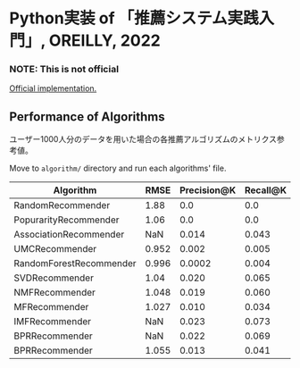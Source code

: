 # Python実装 of 「推薦システム実践入門」, OREILLY, 2022

### **NOTE:** This is not official

[Official implementation.](https://github.com/oreilly-japan/RecommenderSystems)

## Performance of Algorithms

ユーザー1000人分のデータを用いた場合の各推薦アルゴリズムのメトリクス参考値。

Move to `algorithm/` directory and run each algorithms' file.

| Algorithm               | RMSE  | Precision@K | Recall@K | Source                        |
| ----------------------- | ----- | ----------- | -------- | ----------------------------- |
| RandomRecommender       | 1.88  | 0.0         | 0.0      | `random_recommender.py`       |
| PopurarityRecommender   | 1.06  | 0.0         | 0.0      | `popularity_recommender.py`   |
| AssociationRecommender  | NaN   | 0.014       | 0.043    | `association_recommender.py`  |
| UMCRecommender          | 0.952 | 0.002       | 0.005    | `umc_recommender.py`          |
| RandomForestRecommender | 0.996 | 0.0002      | 0.004    | `randomforest_recommender.py` |
| SVDRecommender          | 1.04  | 0.020       | 0.065    | `svd_recommender.py`          |
| NMFRecommender          | 1.048 | 0.019       | 0.060    | `nmf_recommender.py`          |
| MFRecommender           | 1.027 | 0.010       | 0.034    | `mf_recommender.py`           |
| IMFRecommender          | NaN   | 0.023       | 0.073    | `imf_recommender.py`          |
| BPRRecommender          | NaN   | 0.022       | 0.069    | `bpr_recommender.py`          |
| BPRRecommender          | 1.055 | 0.013       | 0.041    | `fm_recommender.py`           |
